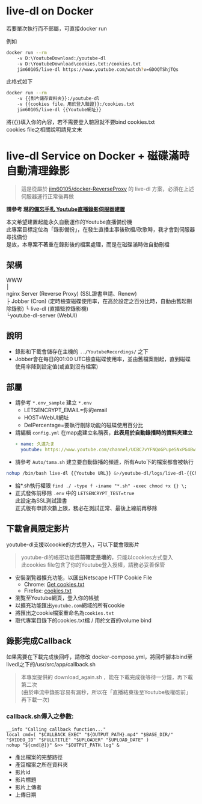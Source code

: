 # live-dl on Docker
若要單次執行而不部屬，可直接docker run

例如
```bash
docker run --rm
    -v D:\YoutubeDownload:/youtube-dl
    -v D:\YoutubeDownload\cookies.txt:/cookies.txt
    jim60105/live-dl https://www.youtube.com/watch?v=GDOQTShjTQs
```

此格式如下
```bash
docker run --rm
    -v {{影片儲存資料夾}}:/youtube-dl
    -v {{cookies file，用於登入驗證}}:/cookies.txt
    jim60105/live-dl {{Youtube網址}}
```
將{{}}填入你的內容，若不需要登入驗證就不要bind cookies.txt\
cookies file之相關說明請見文末

# live-dl Service on Docker + 磁碟滿時自動清理錄影
> 這是從屬於 [jim60105/docker-ReverseProxy](https://github.com/jim60105/docker-ReverseProxy) 的 live-dl 方案，必須在上述伺服器運行正常後再做

**請參考 [琳的備忘手札 Youtube直播錄影伺服器建置](https://blog.maki0419.com/2020/11/docker-youtube-dl-auto-recording-live-dl.html)**

本文希望建置起能永久自動運作的Youtube直播備份機\
此專案目標定位為「錄影備份」，在發生直播主事後砍檔/砍歌時，我才會到伺服器尋找備份\
是故，本專案不著重在錄影後的檔案處理，而是在磁碟滿時做自動刪檔 

## 架構
WWW\
│\
nginx Server (Reverse Proxy) (SSL證書申請、Renew)\
├ Jobber (Cron) (定時檢查磁碟使用率，在高於設定之百分比時，自動由舊起刪除錄影) 
└ live-dl (直播監控錄影機)\
  └youtube-dl-server (WebUI)

## 說明
* 錄影和下載會儲存在主機的 `../YoutubeRecordings/` 之下
* Jobber會在每日的01:00 UTC檢查磁碟使用率，並由舊檔案刪起，直到磁碟使用率降到設定值(或直到沒有檔案)

## 部屬
* 請參考 `*.env_sample` 建立 `*.env`
    * LETSENCRYPT_EMAIL=你的email
    * HOST=WebUI網址
    * DelPercentage=要執行刪除功能的磁碟使用百分比
* 請編輯 `config.yml` 在map處建立名稱表，**此表用於自動錄播時的資料夾建立**
    ```yml
    - name: 久遠たま
      youtube: https://www.youtube.com/channel/UCBC7vYFNQoGPupe5NxPG4Bw
    ```
* 請參考 `Auto/tama.sh` 建立要自動錄播的頻道，所有Auto下的檔案都會被執行
```sh
nohup /bin/bash live-dl {{Youtube URL}} &>/youtube-dl/logs/live-dl-{{Channel Name}}.$(date +%d%b%y-%H%M%S).log &
```
* 給*.sh執行權限 `find ./ -type f -iname "*.sh" -exec chmod +x {} \;`
* 正式發佈前移除 `.env` 中的 `LETSENCRYPT_TEST=true`\
此設定為SSL測試證書\
正式版有申請次數上限，務必在測試正常、最後上線前再移除

## 下載會員限定影片
youtube-dl支援以cookie的方式登入，可以下載會限影片
> youtube-dl的帳密功能**目前確定是壞的**，只能以cookies方式登入\
> 此cookies file包含了你的Youtube登入授權，請務必妥善保管
* 安裝瀏覧器擴充功能，以匯出Netscape HTTP Cookie File
    * Chrome: [Get cookies.txt](https://chrome.google.com/webstore/detail/get-cookiestxt/bgaddhkoddajcdgocldbbfleckgcbcid)
    * Firefox: [cookies.txt](https://addons.mozilla.org/zh-TW/firefox/addon/cookies-txt/)
* 瀏覧至Youtube網頁，登入你的帳號
* 以擴充功能匯出`youtube.com`網域的所有cookie
* 將匯出之cookie檔案重命名為`cookies.txt`
* 取代專案目錄下的cookies.txt檔 / 用於文首的volume bind

## 錄影完成Callback
如果需要在下載完成後回呼，請修改 docker-compose.yml，將回呼腳本bind至livedl之下的/usr/src/app/callback.sh
> 本專案提供的 download_again.sh ，能在下載完成後等待一分鐘，再下載第二次\
> (由於串流中錄影容易有漏秒，所以在「直播結束後至Youtube版權砲前」再下載一次)

### callback.sh傳入之參數:
```
__info "Calling callback function..."
local cmd=( "$CALLBACK_EXEC" "${OUTPUT_PATH}.mp4" "$BASE_DIR/" "$VIDEO_ID" "$FULLTITLE" "$UPLOADER" "$UPLOAD_DATE" )
nohup "${cmd[@]}" &>> "$OUTPUT_PATH.log" &
```
- 產出檔案的完整路徑
- 產笜檔案之所在資料夾
- 影片id
- 影片標題
- 影片上傳者
- 上傳日期

